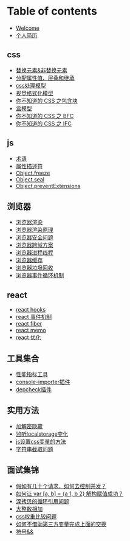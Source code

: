 <!--
 * @Author: jiangmengxia jiangmengxia@nnuo.com
 * @Date: 2024-08-29 18:31:43
 * @LastEditors: jiangmengxia jiangmengxia@nnuo.com
 * @LastEditTime: 2024-09-02 16:03:48
 * @FilePath: \jiangmengxia.github.io\SUMMARY.md
 * @Description: Description
-->
# Table of contents

* [Welcome](README.md)
* [个人简历](jianli.md)

## css
* [替换元素&非替换元素](css/replaced-element&non-replaced-element/index.md)
* [分配属性值、层叠和继承](css/assigning-property-values-Cascading-and-Inheritance/index.md)
* [css处理模型](css/CSS-processing-model/index.md)
* [视觉格式化模型](css/visual-formatting-model/index.md)
* [你不知道的 CSS 之包含块](css/containing-block.md)
* [盒模型](css/box-model/box-model.md)
* [你不知道的 CSS 之 BFC](css/visual-formatting-model/block-formatting-context.md)
* [你不知道的 CSS 之 IFC](css/visual-formatting-model/inline-formatting-context.md)

## js
* [术语](terms/terms.md)
* [属性描述符](js/property-descriptor.md)
* [Object.freeze](js/object-freeze.md)
* [Object.seal](js/object-seal.md)
* [Object.preventExtensions](js/object.preventextensions.md)

## 浏览器

* [浏览器渲染](browser-problems/render.md)
* [浏览器渲染原理](browser-problems/render-new.md)
* [浏览器安全问题](browser-problems/security.md)
* [浏览器跨域方案](browser-problems/cross-domain.md)
* [浏览器进程线程](browser-problems/process-thread.md)
* [浏览器缓存](browser-problems/cache.md)
* [浏览器垃圾回收](browser-problems/garbage-collect.md)
* [浏览器事件循环机制](browser-problems/event-loop.md)

## react

* [react hooks](react/hooks.md)
* [react 事件机制](react/react-event.md)
* [react fiber](react/react-fiber.md)
* [react memo](react/memo.md)
* [react 优化](react/react-optimize.md)

## 工具集合

* [性能指标工具](tools/performance-index.md)
* [console-importer插件](tools/console-importer.md)
* [depcheck插件](tools/depcheck.md)

## 实用方法

* [加解密隐藏](utilities/encode-decode.md)
* [监听localstorage变化](utilities/localstorage-change.md)
* [js设置css变量的方法](utilities/js-set-css-variable.md)
* [字符串截取问题](utilities/string-slice-bug.md)

## 面试集锦

* [假如有几十个请求，如何去控制并发？](interview-highlights/interface-concurrency.md)
* [如何让 var \[a, b\] = {a 1, b 2} 解构赋值成功？](interview-highlights/deconstruction-object-to-array.md)
* [深拷贝的循环引用问题](interview-highlights/deep-copy.md)
* [大整数相加](interview-highlights/big-number-add.md)
* [css权重比较问题](interview-highlights/css-selector-weight.md)
* [如何不借助第三方变量完成上面的交换](interview-highlights/exchange-variable.md)
* [符号&&](interview-highlights/symbol-&&.md)
